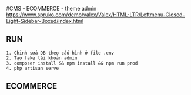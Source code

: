 #CMS - ECOMMERCE
    - theme admin https://www.spruko.com/demo/valex/Valex/HTML-LTR/Leftmenu-Closed-Light-Sidebar-Boxed/index.html
## RUN 
    1. Chỉnh sửa DB theo cấu hình ở file .env
    2. Tạo fake tài khoản admin
    3. composer install && npm install && npm run prod
    4. php artisan serve 
    

## ECOMMERCE
